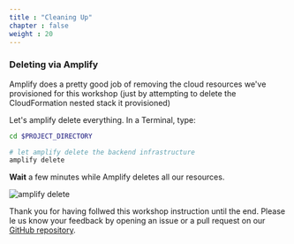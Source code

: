 ```yaml
---
title : "Cleaning Up"
chapter : false
weight : 20
---
```


### Deleting via Amplify

Amplify does a pretty good job of removing the cloud resources we've provisioned for this workshop (just by attempting to delete the CloudFormation nested stack it provisioned)

Let's amplify delete everything.  In a Terminal, type:

```bash
cd $PROJECT_DIRECTORY

# let amplify delete the backend infrastructure
amplify delete
```

**Wait** a few minutes while Amplify deletes all our resources.

![amplify delete](/images/80-20-amplify-delete.png)

Thank you for having follwed this workshop instruction until the end.  Please le us know your feedback by opening an issue or a pull request on our [GitHub repository](https://github.com/sebsto/amplify-ios-workshop/tree/main/BOA332).